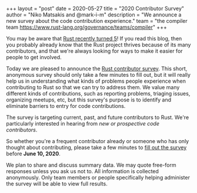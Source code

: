 +++
layout = "post"
date = 2020-05-27
title = "2020 Contributor Survey"
author = "Niko Matsakis and @mark-i-m"
description = "We announce a new survey about the code contribution experience."
team = "the compiler team <https://www.rust-lang.org/governance/teams/compiler>"
+++


You may be aware that [Rust recently turned 5][five]! If you read this blog,
then you probably already know that the Rust project thrives because of its
many contributors, and that we're always looking for ways to make it easier for
people to get involved.

[five]: https://blog.rust-lang.org/2020/05/15/five-years-of-rust.html

Today we are pleased to announce the [Rust contributor survey][survey]. This
short, anonymous survey should only take a few minutes to fill out, but it will
really help us in understanding what kinds of problems people experience when
contributing to Rust so that we can try to address them. We value many
different kinds of contributions, such as reporting problems, triaging issues,
organizing meetups, etc, but this survey's purpose is to identify and eliminate
barriers to entry for code contributions.

The survey is targeting current, past, and future contributors to Rust. We're
particularly interested in hearing from *new or prospective code contributors*.

So whether you're a frequent contributor already or someone who has only
thought about contributing, please take a few minutes to [fill out the
survey][survey] before **June 10, 2020**.

[survey]: https://forms.gle/G1jKM1ppGunft6j29

We plan to share and discuss summary data. We may quote free-form responses
unless you ask us not to. All information is collected anonymously. Only team
members or people specifically helping administer the survey will be able to
view full results.
